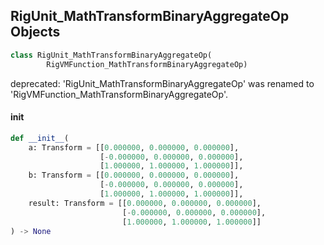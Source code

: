 ## RigUnit_MathTransformBinaryAggregateOp Objects

```python
class RigUnit_MathTransformBinaryAggregateOp(
        RigVMFunction_MathTransformBinaryAggregateOp)
```

deprecated: 'RigUnit_MathTransformBinaryAggregateOp' was renamed to 'RigVMFunction_MathTransformBinaryAggregateOp'.

<a id="unreal.RigUnit_MathTransformBinaryAggregateOp.__init__"></a>

#### __init__

```python
def __init__(
    a: Transform = [[0.000000, 0.000000, 0.000000],
                    [-0.000000, 0.000000, 0.000000],
                    [1.000000, 1.000000, 1.000000]],
    b: Transform = [[0.000000, 0.000000, 0.000000],
                    [-0.000000, 0.000000, 0.000000],
                    [1.000000, 1.000000, 1.000000]],
    result: Transform = [[0.000000, 0.000000, 0.000000],
                         [-0.000000, 0.000000, 0.000000],
                         [1.000000, 1.000000, 1.000000]]
) -> None
```

<a id="unreal.RigVMFunction_MathTransformMake"></a>